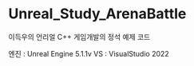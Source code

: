 # Unreal_Study_ArenaBattle

이득우의 언리얼 C++ 게임개발의 정석 예제 코드

엔진 : Unreal Engine 5.1.1v
VS : VisualStudio 2022
